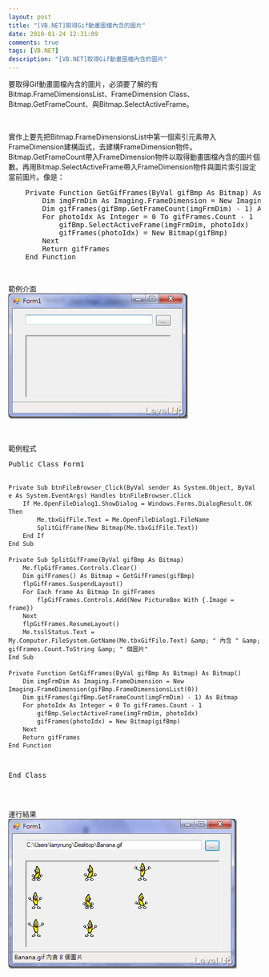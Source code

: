 ```yaml
---
layout: post
title: "[VB.NET]取得Gif動畫圖檔內含的圖片"
date: 2010-01-24 12:31:09
comments: true
tags: [VB.NET]
description: "[VB.NET]取得Gif動畫圖檔內含的圖片"
---
```

<p>要取得Gif動畫圖檔內含的圖片，必須要了解的有Bitmap.FrameDimensionsList、FrameDimension Class、Bitmap.GetFrameCount、與Bitmap.SelectActiveFrame。</p>  <p> </p>  <p>實作上要先把Bitmap.FrameDimensionsList中第一個索引元素帶入FrameDimension建構函式，去建構FrameDimension物件。Bitmap.GetFrameCount帶入FrameDimension物件以取得動畫圖檔內含的圖片個數。再用Bitmap.SelectActiveFrame帶入FrameDimension物件與圖片索引設定當前圖片。像是：   <br />    </p><div style="padding-bottom: 0px; margin: 0px; padding-left: 0px; padding-right: 0px; display: inline; float: none; padding-top: 0px" id="scid:812469c5-0cb0-4c63-8c15-c81123a09de7:db73bfb8-8f59-467d-ad11-87b1faeac2b0" class="wlWriterEditableSmartContent"><pre name="code" class="vb:nocontrols">    Private Function GetGifFrames(ByVal gifBmp As Bitmap) As Bitmap()
        Dim imgFrmDim As Imaging.FrameDimension = New Imaging.FrameDimension(gifBmp.FrameDimensionsList(0))
        Dim gifFrames(gifBmp.GetFrameCount(imgFrmDim) - 1) As Bitmap
        For photoIdx As Integer = 0 To gifFrames.Count - 1
            gifBmp.SelectActiveFrame(imgFrmDim, photoIdx)
            gifFrames(photoIdx) = New Bitmap(gifBmp)
        Next
        Return gifFrames
    End Function</pre></div>


<p> </p>

<p>範例介面 
  <br /><img style="border-right-width: 0px; display: inline; border-top-width: 0px; border-bottom-width: 0px; border-left-width: 0px" title="image" border="0" alt="image" src="\images\posts\13254\image_thumb.png" width="359" height="250" /> </p>

<p> </p>

<p>範例程式 
  <br />

  </p><div style="padding-bottom: 0px; margin: 0px; padding-left: 0px; padding-right: 0px; display: inline; float: none; padding-top: 0px" id="scid:812469c5-0cb0-4c63-8c15-c81123a09de7:d8cf0a48-addb-4127-807e-c14922305d70" class="wlWriterEditableSmartContent"><pre name="code" class="vb:nocontrols">Public Class Form1

    Private Sub btnFileBrowser_Click(ByVal sender As System.Object, ByVal e As System.EventArgs) Handles btnFileBrowser.Click
        If Me.OpenFileDialog1.ShowDialog = Windows.Forms.DialogResult.OK Then
            Me.tbxGifFile.Text = Me.OpenFileDialog1.FileName
            SplitGifFrame(New Bitmap(Me.tbxGifFile.Text))
        End If
    End Sub

    Private Sub SplitGifFrame(ByVal gifBmp As Bitmap)
        Me.flpGifFrames.Controls.Clear()
        Dim gifFrames() As Bitmap = GetGifFrames(gifBmp)
        flpGifFrames.SuspendLayout()
        For Each frame As Bitmap In gifFrames
            flpGifFrames.Controls.Add(New PictureBox With {.Image = frame})
        Next
        flpGifFrames.ResumeLayout()
        Me.tsslStatus.Text = My.Computer.FileSystem.GetName(Me.tbxGifFile.Text) &amp; " 內含 " &amp; gifFrames.Count.ToString &amp; " 個圖片"
    End Sub

    Private Function GetGifFrames(ByVal gifBmp As Bitmap) As Bitmap()
        Dim imgFrmDim As Imaging.FrameDimension = New Imaging.FrameDimension(gifBmp.FrameDimensionsList(0))
        Dim gifFrames(gifBmp.GetFrameCount(imgFrmDim) - 1) As Bitmap
        For photoIdx As Integer = 0 To gifFrames.Count - 1
            gifBmp.SelectActiveFrame(imgFrmDim, photoIdx)
            gifFrames(photoIdx) = New Bitmap(gifBmp)
        Next
        Return gifFrames
    End Function
End Class</pre></div>


<p />

<p> </p>

<p>運行結果 
  <br /><img style="border-right-width: 0px; display: inline; border-top-width: 0px; border-bottom-width: 0px; border-left-width: 0px" title="image" border="0" alt="image" src="\images\posts\13254\image_thumb_1.png" width="457" height="299" /></p>